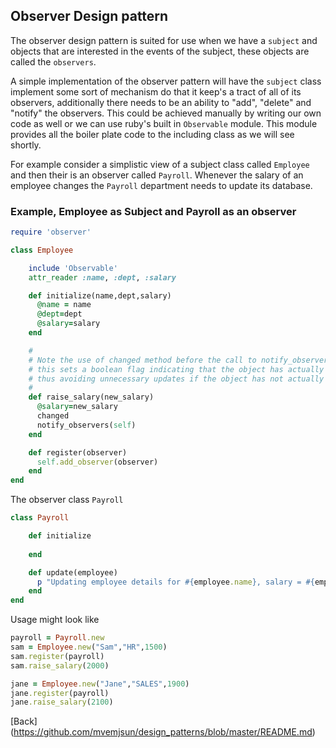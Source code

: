## Observer Design pattern

The observer design pattern is suited for use when we have a ```subject``` and objects that are interested in the events of the subject, these objects are called the ```observers```. 

A simple implementation of the observer pattern will have the ```subject``` class implement some sort of mechanism do that it keep's a tract of all of its observers, additionally there needs to be an ability to "add", "delete" and "notify" the observers. This could be achieved manually by writing our own code as well or we can use ruby's built in ```Observable``` module. This module provides all the boiler plate code to the including class as we will see shortly.

For example consider a simplistic view of a subject class called ```Employee``` and then their is an observer called ```Payroll```. Whenever the salary of an employee changes the ```Payroll``` department needs to update its database.

### Example, Employee as Subject and Payroll as an observer

```ruby
require 'observer'

class Employee

	include 'Observable'
	attr_reader :name, :dept, :salary

	def initialize(name,dept,salary)
	  @name = name
	  @dept=dept
	  @salary=salary
	end

	#
	# Note the use of changed method before the call to notify_observers
	# this sets a boolean flag indicating that the object has actually changed
	# thus avoiding unnecessary updates if the object has not actually changed.
	#
	def raise_salary(new_salary)
	  @salary=new_salary
	  changed
	  notify_observers(self)
	end

	def register(observer)
	  self.add_observer(observer)
	end
end
```

The observer class ```Payroll```

```ruby
class Payroll

	def initialize
	  
	end

	def update(employee)
	  p "Updating employee details for #{employee.name}, salary = #{employee.salary}."
	end
end
```

Usage might look like

```ruby
payroll = Payroll.new
sam = Employee.new("Sam","HR",1500)
sam.register(payroll)
sam.raise_salary(2000)

jane = Employee.new("Jane","SALES",1900)
jane.register(payroll)
jane.raise_salary(2100)

```

[Back] (https://github.com/mvemjsun/design_patterns/blob/master/README.md)